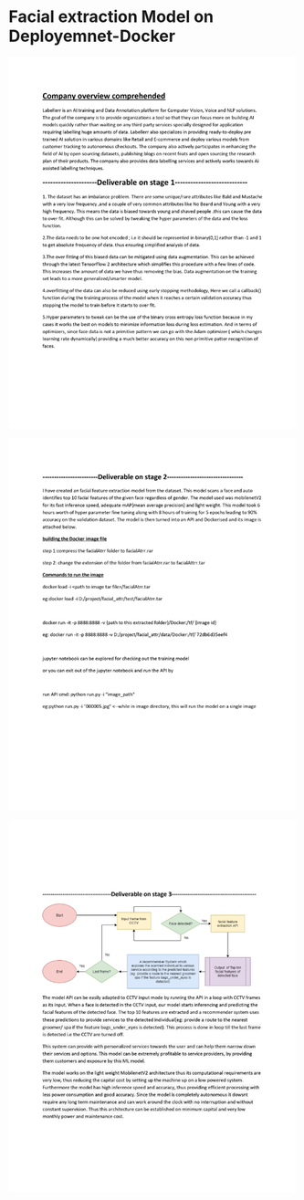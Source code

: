 # Facial extraction Model on Deployemnet-Docker

![alt text](https://github.com/slirq/DockerMlServing_facial_attribute/blob/93e66932f2b96ba129f683e7443ddbe896d78b39/images/0001.jpg)

![alt text](https://github.com/slirq/DockerMlServing_facial_attribute/blob/93e66932f2b96ba129f683e7443ddbe896d78b39/images/0002.jpg)

![alt text](https://github.com/slirq/DockerMlServing_facial_attribute/blob/93e66932f2b96ba129f683e7443ddbe896d78b39/images/0003.jpg)
